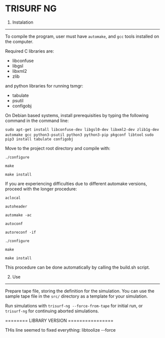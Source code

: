 TRISURF NG
==========


1. Instalation
--------------

To compile the program, user must have ``automake``, and ``gcc`` tools installed on the computer.

Required C libraries are:
* libconfuse
* libgsl
* libxml2
* zlib

and python libraries for running tsmgr:
* tabulate
* psutil
* configobj

On Debian based systems, install prerequisities by typing the following command in the command line:

``sudo apt-get install libconfuse-dev libgsl0-dev libxml2-dev zlib1g-dev automake gcc python3-psutil python3 python3-pip pkgconf libtool``
``sudo pip3 install tabulate configobj``

Move to the project root directory and compile with:

``./configure``

``make``

``make install``

If you are experiencing difficulties due to different automake versions, proceed with the longer procedure:

``aclocal``

``autoheader``

``automake -ac``

``autoconf``

``autoreconf -if``

``./configure``

``make``

``make install``


This procedure can be done automatically by calling the build.sh script.

2. Use
------

Prepare tape file, storing the definition for the simulation. You can use the sample tape file in the ``src/`` directory as a template for your simulation.

Run simulations with ``trisurf-ng --force-from-tape`` for initial run, or ``trisurf-ng`` for continuing aborted simulations.

======== LIBRARY VERSION ================

THis line seemed to fixed everything:
libtoolize --force
